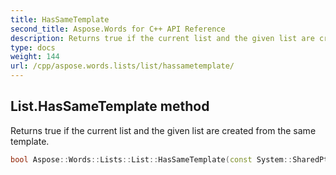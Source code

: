 ```yaml
---
title: HasSameTemplate
second_title: Aspose.Words for C++ API Reference
description: Returns true if the current list and the given list are created from the same template.
type: docs
weight: 144
url: /cpp/aspose.words.lists/list/hassametemplate/
---
```

## List.HasSameTemplate method


Returns true if the current list and the given list are created from the same template.

```cpp
bool Aspose::Words::Lists::List::HasSameTemplate(const System::SharedPtr<Aspose::Words::Lists::List> &other)
```

